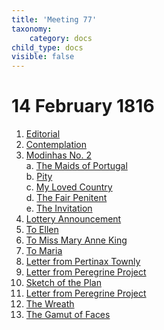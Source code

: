 ```yaml
---
title: 'Meeting 77'
taxonomy:
    category: docs
child_type: docs
visible: false
---
```


# 14 February 1816

1. [Editorial](editorial)  
2. [Contemplation](contemplation)
3. [Modinhas  No. 2](modinhas-2)  
	a. [The Maids of Portugal](maids)  
	b. [Pity](pity)  
	c. [My Loved Country](country)  
	d. [The Fair Penitent](penitent)  
	e. [The Invitation](invitation)  
4. [Lottery Announcement](lottery)
5. [To Ellen](ellen)
6. [To Miss Mary Anne King](mary)
7. [To Maria](maria)
8. [Letter from Pertinax Townly](pertinax)
9. [Letter from Peregrine Project](project)
10. [Sketch of the Plan](plan)
11. [Letter from Peregrine Project](peregrine)
12. [The Wreath](wreath)
13. [The Gamut of Faces](gamut)
